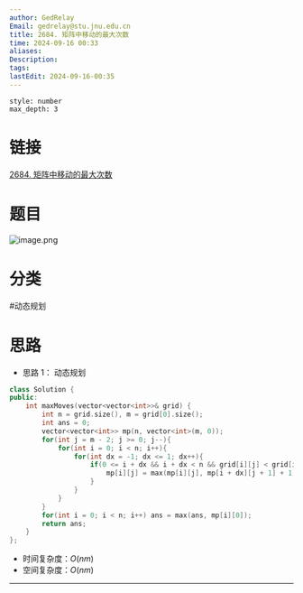 ```yaml
---
author: GedRelay
Email: gedrelay@stu.jnu.edu.cn
title: 2684. 矩阵中移动的最大次数
time: 2024-09-16 00:33
aliases: 
Description: 
tags: 
lastEdit: 2024-09-16-00:35
---
```


```toc
style: number
max_depth: 3
```

# 链接
[2684. 矩阵中移动的最大次数](https://leetcode.cn/problems/maximum-number-of-moves-in-a-grid/) 

# 题目
![image.png](https://ged-pic-bed.oss-cn-guangzhou.aliyuncs.com/img/202409160033934.png)


# 分类
#动态规划 

# 思路
- 思路 1：
动态规划

```cpp
class Solution {
public:
    int maxMoves(vector<vector<int>>& grid) {
        int n = grid.size(), m = grid[0].size();
        int ans = 0;
        vector<vector<int>> mp(n, vector<int>(m, 0));
        for(int j = m - 2; j >= 0; j--){
            for(int i = 0; i < n; i++){
                for(int dx = -1; dx <= 1; dx++){
                    if(0 <= i + dx && i + dx < n && grid[i][j] < grid[i + dx][j + 1]){
                        mp[i][j] = max(mp[i][j], mp[i + dx][j + 1] + 1);
                    }
                }
            }
        }
        for(int i = 0; i < n; i++) ans = max(ans, mp[i][0]);
        return ans;
    }
};
```


- 时间复杂度：${O\left( nm \right)  }$ 
- 空间复杂度：${O\left( nm \right)  }$ 


---

